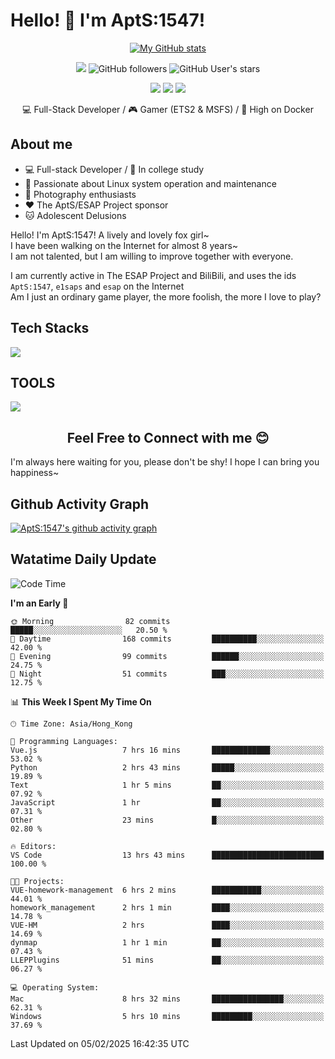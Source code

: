 # Hello! 👋 I'm AptS:1547! 

<div align="center">

 [![My GitHub stats](https://github-readme-stats.vercel.app/api?username=AptS-1547&show_icons=true&theme=transparent)](https://github.com/AptS-1547)

 ![](https://komarev.com/ghpvc/?username=AptS-1547&color=blue&style=flat-square)
 ![GitHub followers](https://img.shields.io/github/followers/AptS-1547?style=flat-square)
 ![GitHub User's stars](https://img.shields.io/github/stars/AptS-1547?style=flat-square)
 
 [![](https://img.shields.io/badge/website-4493f8?style=for-the-badge&logo=About.me&logoColor=white)](https://esaps.net/)
 [![](https://img.shields.io/badge/RSS-4493f8?style=for-the-badge&logo=rss&logoColor=white)](https://esaps.net/feed/)
 [![](https://img.shields.io/badge/Email-4493f8?style=for-the-badge&logo=gmail&logoColor=white)](mailto:apts-1547@esaps.net)

 💻 Full-Stack Developer / 🎮 Gamer (ETS2 & MSFS) / 🐋 High on Docker

</div>

## About me

- 💻 Full-stack Developer / 🏫 In college study
- 📶 Passionate about Linux system operation and maintenance
- 📸 Photography enthusiasts
- ❤ The AptS/ESAP Project sponsor
- 🐱 Adolescent Delusions

Hello! I'm AptS:1547! A lively and lovely fox girl~  
I have been walking on the Internet for almost 8 years~  
I am not talented, but I am willing to improve together with everyone.  

I am currently active in The ESAP Project and BiliBili, and uses the ids `AptS:1547`, `e1saps` and `esap` on the Internet  
Am I just an ordinary game player, the more foolish, the more I love to play?  

## Tech Stacks
<a href="https://skillicons.dev">
  <img src="https://skillicons.dev/icons?i=py,arduino,php,html,css,javascript,typescript,bash,java,kotlin,vue,go,nodejs,cpp,rust,tailwind" />
</a>
   
## TOOLS

<a href="https://skillicons.dev">
  <img src="https://skillicons.dev/icons?i=ae,pr,ps,au,blender,visualstudio,vscode,androidstudio,idea,anaconda,gradle,maven,npm,vite,yarn,cloudflare,docker,git,github,githubactions,jenkins,nginx,workers,wordpress,sentry,grafana,prometheus,postgres,mysql,mongodb,redis" />
</a>

## <div align="center"> Feel Free to Connect with me 😊 </div>

I'm always here waiting for you, please don't be shy! I hope I can bring you happiness~

## Github Activity Graph

[![AptS:1547's github activity graph](https://github-readme-activity-graph.vercel.app/graph?username=AptS-1547&theme=react-dark)](https://github.com/AptS-1547)

## Watatime Daily Update

<!--START_SECTION:waka-->
![Code Time](http://img.shields.io/badge/Code%20Time-208%20hrs%2031%20mins-blue)

**I'm an Early 🐤** 

```text
🌞 Morning                82 commits          █████░░░░░░░░░░░░░░░░░░░░   20.50 % 
🌆 Daytime                168 commits         ██████████░░░░░░░░░░░░░░░   42.00 % 
🌃 Evening                99 commits          ██████░░░░░░░░░░░░░░░░░░░   24.75 % 
🌙 Night                  51 commits          ███░░░░░░░░░░░░░░░░░░░░░░   12.75 % 
```


📊 **This Week I Spent My Time On** 

```text
🕑︎ Time Zone: Asia/Hong_Kong

💬 Programming Languages: 
Vue.js                   7 hrs 16 mins       █████████████░░░░░░░░░░░░   53.02 % 
Python                   2 hrs 43 mins       █████░░░░░░░░░░░░░░░░░░░░   19.89 % 
Text                     1 hr 5 mins         ██░░░░░░░░░░░░░░░░░░░░░░░   07.92 % 
JavaScript               1 hr                ██░░░░░░░░░░░░░░░░░░░░░░░   07.31 % 
Other                    23 mins             █░░░░░░░░░░░░░░░░░░░░░░░░   02.80 % 

🔥 Editors: 
VS Code                  13 hrs 43 mins      █████████████████████████   100.00 % 

🐱‍💻 Projects: 
VUE-homework-management  6 hrs 2 mins        ███████████░░░░░░░░░░░░░░   44.01 % 
homework_management      2 hrs 1 min         ████░░░░░░░░░░░░░░░░░░░░░   14.78 % 
VUE-HM                   2 hrs               ████░░░░░░░░░░░░░░░░░░░░░   14.69 % 
dynmap                   1 hr 1 min          ██░░░░░░░░░░░░░░░░░░░░░░░   07.43 % 
LLEPPlugins              51 mins             ██░░░░░░░░░░░░░░░░░░░░░░░   06.27 % 

💻 Operating System: 
Mac                      8 hrs 32 mins       ████████████████░░░░░░░░░   62.31 % 
Windows                  5 hrs 10 mins       █████████░░░░░░░░░░░░░░░░   37.69 % 
```


 Last Updated on 05/02/2025 16:42:35 UTC
<!--END_SECTION:waka-->
